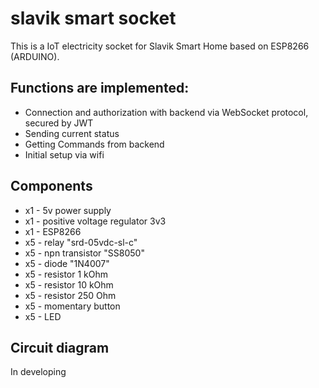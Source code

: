 slavik smart socket
============

This is a IoT electricity socket for Slavik Smart Home based on ESP8266 (ARDUINO).  

## Functions are implemented:

* Connection and authorization with backend via WebSocket protocol, secured by JWT 
* Sending current status
* Getting Commands from backend
* Initial setup via wifi

## Components

* x1 - 5v power supply
* x1 - positive voltage regulator 3v3
* x1 - ESP8266
* x5 - relay "srd-05vdc-sl-c"
* x5 - npn transistor "SS8050"
* x5 - diode "1N4007"
* x5 - resistor 1 kOhm
* x5 - resistor 10 kOhm
* x5 - resistor 250 Ohm
* x5 - momentary button
* x5 - LED

## Сircuit diagram

In developing